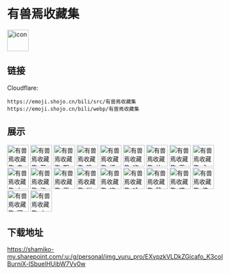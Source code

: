 # 有兽焉收藏集
<img src="https://emoji.shojo.cn/bili/src/有兽焉收藏集/icon.png" width="50" height="50" alt="icon">

## 链接
Cloudflare:
```
https://emoji.shojo.cn/bili/src/有兽焉收藏集
https://emoji.shojo.cn/bili/webp/有兽焉收藏集
```
## 展示
<img src="https://emoji.shojo.cn/bili/src/有兽焉收藏集/有兽焉收藏集-卖个萌.png" width="50" height="50" alt="有兽焉收藏集-卖个萌">
<img src="https://emoji.shojo.cn/bili/src/有兽焉收藏集/有兽焉收藏集-开心.png" width="50" height="50" alt="有兽焉收藏集-开心">
<img src="https://emoji.shojo.cn/bili/src/有兽焉收藏集/有兽焉收藏集-期待.png" width="50" height="50" alt="有兽焉收藏集-期待">
<img src="https://emoji.shojo.cn/bili/src/有兽焉收藏集/有兽焉收藏集-晚安.png" width="50" height="50" alt="有兽焉收藏集-晚安">
<img src="https://emoji.shojo.cn/bili/src/有兽焉收藏集/有兽焉收藏集-抓住小福瑞.png" width="50" height="50" alt="有兽焉收藏集-抓住小福瑞">
<img src="https://emoji.shojo.cn/bili/src/有兽焉收藏集/有兽焉收藏集-吃瓜.png" width="50" height="50" alt="有兽焉收藏集-吃瓜">
<img src="https://emoji.shojo.cn/bili/src/有兽焉收藏集/有兽焉收藏集-放个钩子.png" width="50" height="50" alt="有兽焉收藏集-放个钩子">
<img src="https://emoji.shojo.cn/bili/src/有兽焉收藏集/有兽焉收藏集-干杯！.png" width="50" height="50" alt="有兽焉收藏集-干杯！">
<img src="https://emoji.shojo.cn/bili/src/有兽焉收藏集/有兽焉收藏集-心动.png" width="50" height="50" alt="有兽焉收藏集-心动">
<img src="https://emoji.shojo.cn/bili/src/有兽焉收藏集/有兽焉收藏集-左拥右抱.png" width="50" height="50" alt="有兽焉收藏集-左拥右抱">
<img src="https://emoji.shojo.cn/bili/src/有兽焉收藏集/有兽焉收藏集-抱紧.png" width="50" height="50" alt="有兽焉收藏集-抱紧">
<img src="https://emoji.shojo.cn/bili/src/有兽焉收藏集/有兽焉收藏集-干饭.png" width="50" height="50" alt="有兽焉收藏集-干饭">
<img src="https://emoji.shojo.cn/bili/src/有兽焉收藏集/有兽焉收藏集-送你一个！.png" width="50" height="50" alt="有兽焉收藏集-送你一个！">
<img src="https://emoji.shojo.cn/bili/src/有兽焉收藏集/有兽焉收藏集-吃土中.png" width="50" height="50" alt="有兽焉收藏集-吃土中">
<img src="https://emoji.shojo.cn/bili/src/有兽焉收藏集/有兽焉收藏集-哈喽.png" width="50" height="50" alt="有兽焉收藏集-哈喽">
<img src="https://emoji.shojo.cn/bili/src/有兽焉收藏集/有兽焉收藏集-静静地看你.png" width="50" height="50" alt="有兽焉收藏集-静静地看你">
<img src="https://emoji.shojo.cn/bili/src/有兽焉收藏集/有兽焉收藏集-喵呜.png" width="50" height="50" alt="有兽焉收藏集-喵呜">
<img src="https://emoji.shojo.cn/bili/src/有兽焉收藏集/有兽焉收藏集-伸个懒腰.png" width="50" height="50" alt="有兽焉收藏集-伸个懒腰">
<img src="https://emoji.shojo.cn/bili/src/有兽焉收藏集/有兽焉收藏集-可爱.png" width="50" height="50" alt="有兽焉收藏集-可爱">
<img src="https://emoji.shojo.cn/bili/src/有兽焉收藏集/有兽焉收藏集-小飞棍来喽.png" width="50" height="50" alt="有兽焉收藏集-小飞棍来喽">

## 下载地址

https://shamiko-my.sharepoint.com/:u:/g/personal/img_yuru_pro/EXvpzkVLDkZGicafo_K3coIBurniX-lSbuelHUibW7Vv0w